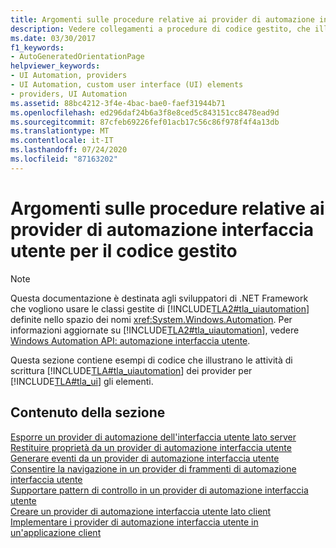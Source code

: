 ```yaml
---
title: Argomenti sulle procedure relative ai provider di automazione interfaccia utente per il codice gestito
description: Vedere collegamenti a procedure di codice gestito, che illustrano le attività di scrittura di provider di automazione interfaccia utente Microsoft per gli elementi dell'interfaccia utente.
ms.date: 03/30/2017
f1_keywords:
- AutoGeneratedOrientationPage
helpviewer_keywords:
- UI Automation, providers
- UI Automation, custom user interface (UI) elements
- providers, UI Automation
ms.assetid: 88bc4212-3f4e-4bac-bae0-faef31944b71
ms.openlocfilehash: ed296daf24b6a3f8e8ced5c843151cc8478ead9d
ms.sourcegitcommit: 87cfeb69226fef01acb17c56c86f978f4f4a13db
ms.translationtype: MT
ms.contentlocale: it-IT
ms.lasthandoff: 07/24/2020
ms.locfileid: "87163202"
---
```

# <a name="ui-automation-providers-for-managed-code-how-to-topics"></a>Argomenti sulle procedure relative ai provider di automazione interfaccia utente per il codice gestito
> [!NOTE]
> Questa documentazione è destinata agli sviluppatori di .NET Framework che vogliono usare le classi gestite di [!INCLUDE[TLA2#tla_uiautomation](../../../includes/tla2sharptla-uiautomation-md.md)] definite nello spazio dei nomi <xref:System.Windows.Automation>. Per informazioni aggiornate su [!INCLUDE[TLA2#tla_uiautomation](../../../includes/tla2sharptla-uiautomation-md.md)], vedere [Windows Automation API: automazione interfaccia utente](/windows/win32/winauto/entry-uiauto-win32).  
  
 Questa sezione contiene esempi di codice che illustrano le attività di scrittura [!INCLUDE[TLA#tla_uiautomation](../../../includes/tlasharptla-uiautomation-md.md)] dei provider per [!INCLUDE[TLA#tla_ui](../../../includes/tlasharptla-ui-md.md)] gli elementi.  
  
## <a name="in-this-section"></a>Contenuto della sezione  
 [Esporre un provider di automazione dell'interfaccia utente lato server](expose-a-server-side-ui-automation-provider.md)  
 [Restituire proprietà da un provider di automazione interfaccia utente](return-properties-from-a-ui-automation-provider.md)  
 [Generare eventi da un provider di automazione interfaccia utente](raise-events-from-a-ui-automation-provider.md)  
 [Consentire la navigazione in un provider di frammenti di automazione interfaccia utente](enable-navigation-in-a-ui-automation-fragment-provider.md)  
 [Supportare pattern di controllo in un provider di automazione interfaccia utente](support-control-patterns-in-a-ui-automation-provider.md)  
 [Creare un provider di automazione interfaccia utente lato client](create-a-client-side-ui-automation-provider.md)  
 [Implementare i provider di automazione interfaccia utente in un'applicazione client](implement-ui-automation-providers-in-a-client-application.md)
